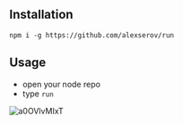 ## Installation
   
`npm i -g https://github.com/alexserov/run`

## Usage

- open your node repo
- type `run`

![a0OVlvMIxT](https://user-images.githubusercontent.com/3865367/122007285-74af6a00-cdc0-11eb-9961-c762c956e2cc.gif)

